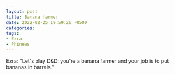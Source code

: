 ```yaml
---
layout: post
title: Banana farmer
date: 2022-02-25 19:59:26 -0500
categories:
tags:
- Ezra
- Phineas
---
```


Ezra: "Let's play D&D: you're a banana farmer and your job is to put bananas in barrels."

